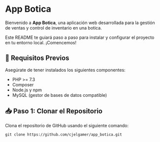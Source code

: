 # App Botica

Bienvenido a **App Botica**, una aplicación web desarrollada para la gestión de ventas y control de inventario en una botica.

Este README te guiará paso a paso para instalar y configurar el proyecto en tu entorno local. ¡Comencemos!

## 🚀 Requisitos Previos

Asegúrate de tener instalados los siguientes componentes:

- PHP >= 7.3
- Composer
- Node.js y npm
- MySQL (gestor de bases de datos compatible)

## 📥 Paso 1: Clonar el Repositorio

Clona el repositorio de GitHub usando el siguiente comando:

```
git clone https://github.com/cjelgamer/app_botica.git
```
